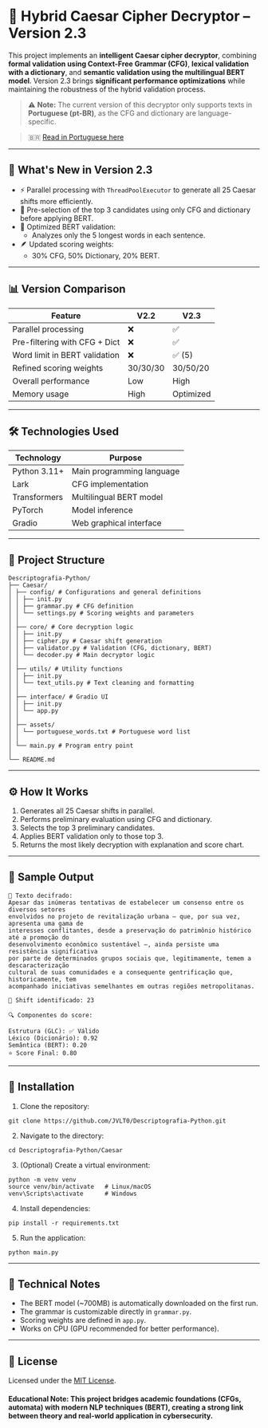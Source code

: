 # 🔐 Hybrid Caesar Cipher Decryptor – Version 2.3

This project implements an **intelligent Caesar cipher decryptor**, combining **formal validation using Context-Free Grammar (CFG)**, **lexical validation with a dictionary**, and **semantic validation using the multilingual BERT model**. Version 2.3 brings **significant performance optimizations** while maintaining the robustness of the hybrid validation process.

> ⚠️ **Note:** The current version of this decryptor only supports texts in **Portuguese (pt-BR)**, as the CFG and dictionary are language-specific.

> 🇧🇷 [Read in Portuguese here](./README.pt-BR.md)

---

## 🚀 What's New in Version 2.3

- ⚡ Parallel processing with `ThreadPoolExecutor` to generate all 25 Caesar shifts more efficiently.
- 🎯 Pre-selection of the top 3 candidates using only CFG and dictionary before applying BERT.
- 🧠 Optimized BERT validation:
  - Analyzes only the 5 longest words in each sentence.
- 🪶 Updated scoring weights:
  - 30% CFG, 50% Dictionary, 20% BERT.

---

## 📊 Version Comparison

| Feature                          | V2.2     | V2.3     |
|----------------------------------|----------|----------|
| Parallel processing              | ❌       | ✅        |
| Pre-filtering with CFG + Dict    | ❌       | ✅        |
| Word limit in BERT validation    | ❌       | ✅ (5)    |
| Refined scoring weights          | 30/30/30 | 30/50/20 |
| Overall performance              | Low      | High     |
| Memory usage                     | High     | Optimized|

---

## 🛠️ Technologies Used

| Technology      | Purpose                                  |
|----------------|-------------------------------------------|
| Python 3.11+    | Main programming language                |
| Lark            | CFG implementation                      |
| Transformers    | Multilingual BERT model                 |
| PyTorch         | Model inference                        |
| Gradio          | Web graphical interface                |

---

## 📁 Project Structure

```
Descriptografia-Python/
├── Caesar/
│ ├── config/ # Configurations and general definitions
│ │ ├── init.py
│ │ ├── grammar.py # CFG definition
│ │ └── settings.py # Scoring weights and parameters
│ │
│ ├── core/ # Core decryption logic
│ │ ├── init.py
│ │ ├── cipher.py # Caesar shift generation
│ │ ├── validator.py # Validation (CFG, dictionary, BERT)
│ │ └── decoder.py # Main decryptor logic
│ │
│ ├── utils/ # Utility functions
│ │ ├── init.py
│ │ └── text_utils.py # Text cleaning and formatting
│ │
│ ├── interface/ # Gradio UI
│ │ ├── init.py
│ │ └── app.py
│ │
│ ├── assets/
│ │ └── portuguese_words.txt # Portuguese word list
│ │
│ └── main.py # Program entry point
│
└── README.md
```

---

## ⚙️ How It Works

1. Generates all 25 Caesar shifts in parallel.
2. Performs preliminary evaluation using CFG and dictionary.
3. Selects the top 3 preliminary candidates.
4. Applies BERT validation only to those top 3.
5. Returns the most likely decryption with explanation and score chart.

---

## 🧪 Sample Output

```
📜 Texto decifrado:
Apesar das inúmeras tentativas de estabelecer um consenso entre os diversos setores
envolvidos no projeto de revitalização urbana — que, por sua vez, apresenta uma gama de
interesses conflitantes, desde a preservação do patrimônio histórico até a promoção do
desenvolvimento econômico sustentável —, ainda persiste uma resistência significativa
por parte de determinados grupos sociais que, legitimamente, temem a descaracterização
cultural de suas comunidades e a consequente gentrificação que, historicamente, tem
acompanhado iniciativas semelhantes em outras regiões metropolitanas.

🔁 Shift identificado: 23

🔍 Componentes do score:

Estrutura (GLC): ✅ Válido
Léxico (Dicionário): 0.92
Semântica (BERT): 0.20
⭐ Score Final: 0.80
```


---

## 🚀 Installation

1. Clone the repository:
```
git clone https://github.com/JVLT0/Descriptografia-Python.git
```

2. Navigate to the directory:
```
cd Descriptografia-Python/Caesar
```

3. (Optional) Create a virtual environment:
```
python -m venv venv
source venv/bin/activate   # Linux/macOS
venv\Scripts\activate      # Windows
```

4. Install dependencies:
```
pip install -r requirements.txt
```

5. Run the application:
```
python main.py
```


---

## 📝 Technical Notes

- The BERT model (~700MB) is automatically downloaded on the first run.
- The grammar is customizable directly in `grammar.py`.
- Scoring weights are defined in `app.py`.
- Works on CPU (GPU recommended for better performance).

---

## 📄 License

Licensed under the [MIT License](https://opensource.org/licenses/MIT).

#### Educational Note: This project bridges academic foundations (CFGs, automata) with modern NLP techniques (BERT), creating a strong link between theory and real-world application in cybersecurity.
